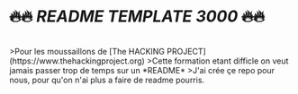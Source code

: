# ~~:fire::fire:~~ ___README TEMPLATE 3000___ ~~:fire::fire:~~
</br>
>Pour les moussaillons de [The HACKING PROJECT](https://www.thehackingproject.org)
>Cette formation etant difficle on veut jamais passer trop de temps sur un *README*
>J'ai crée çe repo pour nous, pour qu'on n'ai plus a faire de readme pourris.
</br>
